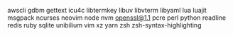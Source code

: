 awscli
gdbm
gettext
icu4c
libtermkey
libuv
libvterm
libyaml
lua
luajit
msgpack
ncurses
neovim
node
nvm
openssl@1.1
pcre
perl
python
readline
redis
ruby
sqlite
unibilium
vim
xz
yarn
zsh
zsh-syntax-highlighting
